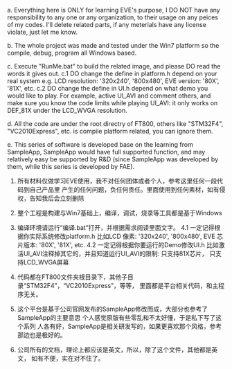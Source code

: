 a. Everything here is ONLY for learning EVE's purpose, I DO NOT have
    any responsibility to any one or any organization, to their usage
	on any peices of my codes. I'll delete related parts, if any meterials
	have any license violate, just let me know.

b. The whole project was made and tested under the Win7 platform
   so the compile, debug, program all Windows based.

c. Execute "RunMe.bat" to build the related image, 
   and please DO read the words it gives out.
c.1 DO change the define in platform.h depend on your real system
    e.g. LCD resolution: '320x240', '800x480', EVE version: '80X', '81X', etc.
c.2 DO change the define in UI.h depend on what demo you would like to 
    play. For example, active UI_AVI and comment others, and make sure you know
    the code limits while playing UI_AVI: it only works on DEF_81X 
    under the LCD_WVGA resolution.

d. All the code are under the root directry of FT800, 
   others like "STM32F4", "VC2010Express", etc. 
   is compile platform related, you can ignore them.

e. This series of software is developed base on the learning from SampleApp, 
   SampleApp would have full supported function, 
   and may relatively easy be supported by R&D 
   (since SampleApp was developed by them, while this series 
   is developed by FAE).

1. 所有材料仅做学习EVE使用，我不对任何团体或者个人，参考这里任何一段代码到自己产品里
    产生的任何问题，负任何责任。里面使用到任何素材，如有侵权，告知我后会立刻删除

2. 整个工程是构建与Win7基础上，编译，调试，烧录等工具都是基于Windows

3. 编译环境请运行“编译.bat”打开，并根据需求阅读里面文字。
4.1 一定记得根据你实际系统修改platform.h
    比如LCD 像素: '320x240', '800x480', EVE 芯片版本: '80X', '81X', etc.
4.2 一定记得根据你要运行的Demo修改UI.h
    比如激活UI_AVI注释掉其它的，并且知道运行UI_AVI的限制: 只支持81X芯片，
    只支持LCD_WVGA屏幕

5. 代码都在FT800文件夹根目录下，其他子目录“STM32F4”，“VC2010Express”，等等，
   里面都是平台相关代码，和主程序无关。

6. 这个平台是基于公司官网发布的SampleApp修改而成，大部分也参考了SampleApp的主要意思
   个人感觉原版有些零乱和不太好懂，于是私下写了这个系列
   人各有好，SampleApp是相关研发写的，如果更喜欢那个风格，参考那边也是极好的。

7. 公司所有的文档，理论上都应该是英文，所以，除了这个文件，其他都是英文，
   如有不便，实在对不住了。
